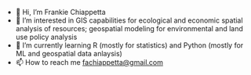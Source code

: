 - 👋 Hi, I’m Frankie Chiappetta
- 👀 I’m interested in GIS capabilities for ecological and economic spatial analysis of resources; geospatial modeling for environmental and land use policy analysis
- 🌱 I’m currently learning R (mostly for statistics) and Python (mostly for ML and geospatial data anlaysis)
- 📫 How to reach me fachiappetta@gmail.com

<!---
fachiappetta/fachiappetta is a ✨ special ✨ repository because its `README.md` (this file) appears on your GitHub profile.
You can click the Preview link to take a look at your changes.
--->
